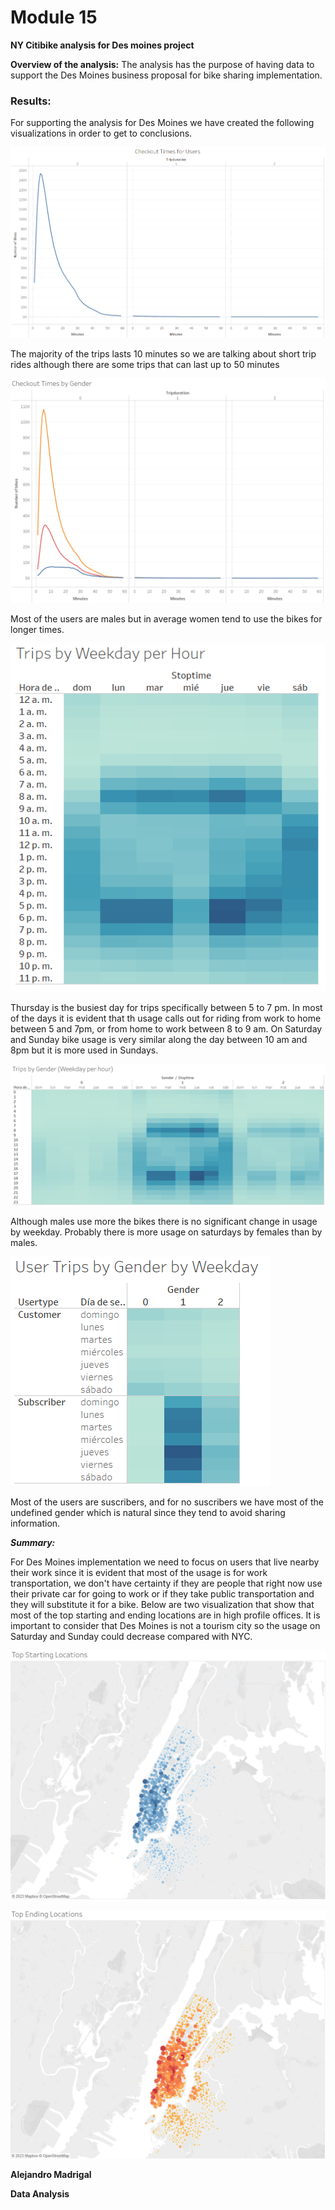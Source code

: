# Module 15
**NY Citibike analysis for Des moines project**

**Overview of the analysis:**
The analysis has the purpose of having data to support the Des Moines business proposal for bike sharing implementation.

### Results:

For supporting the analysis for Des Moines we have created the following visualizations in order to get to conclusions.

![1_CheckoutTimesUser](https://github.com/alosmad/bikesharing/blob/3fe99db33b69775499864c05f296da46bae8d9e1/1_CheckoutTimesUser.png)

The majority of the trips lasts 10 minutes so we are talking about short trip rides although there are some trips that can last up to 50 minutes

![2_CheckoutTimesGender](https://github.com/alosmad/bikesharing/blob/5ceb3a677292ca1b41255936f5b0fa2cccd3fdb7/2_CheckoutTimesGender.png)

Most of the users are males but in average women tend to use the bikes for longer times.

![3_TripsWeekdayHour](https://github.com/alosmad/bikesharing/blob/5ceb3a677292ca1b41255936f5b0fa2cccd3fdb7/3_TripsWeekdayHour.png)

Thursday is the busiest day for trips specifically between 5 to 7 pm. In most of the days it is evident that th usage calls out for riding from work to home between 5 and 7pm, or from home to work between 8 to 9 am. On Saturday and Sunday bike usage is very similar along the day between 10 am and 8pm but it is more used in Sundays.

![4_TripsbyGender](https://github.com/alosmad/bikesharing/blob/5ceb3a677292ca1b41255936f5b0fa2cccd3fdb7/4_TripsbyGender.png)

Although males use more the bikes there is no significant change in usage by weekday. Probably there is more usage on saturdays by females than by males.

![5_TripsbyGenderbyWeekday](https://github.com/alosmad/bikesharing/blob/5ceb3a677292ca1b41255936f5b0fa2cccd3fdb7/5_TripsbyGenderbyWeekday.png)

Most of the users are suscribers, and for no suscribers we have most of the undefined gender which is natural since they tend to avoid sharing information.

***Summary:*** 

For Des Moines implementation we need to focus on users that live nearby their work since it is evident that most of the usage is for work transportation, we don't have certainty if they are people that right now use their private car for going to work or if they take public transportation and they will substitute it for a bike.
Below are two visualization that show that most of the top starting and ending locations are in high profile offices.
It is important to consider that Des Moines is not a tourism city so the usage on Saturday and Sunday could decrease compared with NYC.

![6_TopStarting](https://github.com/alosmad/bikesharing/blob/51f6d5a07e7dbf81239fbe6244e55e5b5ba2321e/6_TopStarting.png)

![7_TopEnding](https://github.com/alosmad/bikesharing/blob/51f6d5a07e7dbf81239fbe6244e55e5b5ba2321e/7_TopEnding.png)

**Alejandro Madrigal**

**Data Analysis**

